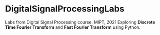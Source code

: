 # DigitalSignalProcessingLabs
Labs from Digital Signal Processing course, MIPT, 2021
Exploring **Discrete Time Fourier Transform** and **Fast Fourier Transform** using Python.
